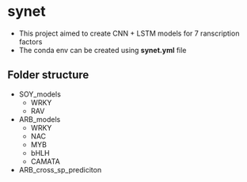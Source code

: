 # synet


* This project aimed to create CNN + LSTM models for 7 ranscription factors
* The conda env can be created using **synet.yml** file 


## Folder structure

* SOY_models
  * WRKY
  * RAV
* ARB_models
  * WRKY
  * NAC
  * MYB
  * bHLH
  * CAMATA
* ARB_cross_sp_prediciton


